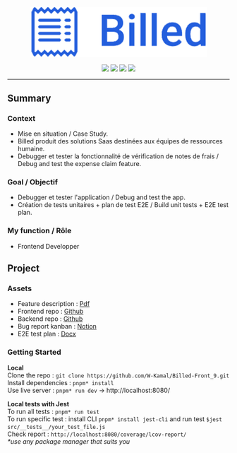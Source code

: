 <p align="center">
  <img src="/src/assets/images/logo09.png" width="400px"alt="Logo image"/>
</p>

<p align="center">
  <img src="https://img.shields.io/badge/HTML5-E34F26?style=flat-square&logo=html5&logoColor=fff" />
	<img src="https://img.shields.io/badge/CSS-1572B6?style=flat-square&logo=css3&logoColor=fff" />
	<img src="https://img.shields.io/badge/JavaScript-F7DF1E?style=flat-square&logo=javascript&logoColor=000" />
  <img src="https://img.shields.io/badge/Jest-8f4058?style=flat-square&logo=jest&logoColor=fff" />
</p>

---
## Summary
### Context
- Mise en situation / Case Study.
- Billed produit des solutions Saas destinées aux équipes de ressources humaine.
- Debugger et tester la fonctionnalité de vérification de notes de frais / Debug and test the expense claim feature.
### Goal / Objectif
- Debugger et tester l'application / Debug and test the app.
- Création de tests unitaires + plan de test E2E / Build unit tests + E2E test plan.
### My function / Rôle
- Frontend Developper

## Project
### Assets
- Feature description : [Pdf](https://s3.eu-west-1.amazonaws.com/course.oc-static.com/projects/DA+JSR_P9/Billed+-+Description+des+fonctionnalite%CC%81s.pdf)
- Frontend repo : [Github](https://github.com/OpenClassrooms-Student-Center/Billed-app-FR-back)
- Backend repo : [Github](https://github.com/OpenClassrooms-Student-Center/Billed-app-FR-back)
- Bug report kanban : [Notion](https://www.notion.so/openclassrooms/a7a612fc166747e78d95aa38106a55ec?v=2a8d3553379c4366b6f66490ab8f0b90)
- E2E test plan : [Docx](https://course.oc-static.com/projects/DA+JSR_P9/Billed+-+E2E+parcours+administrateur.docx)

### Getting Started
**Local**  
Clone the repo : `git clone https://github.com/W-Kamal/Billed-Front_9.git`  
Install dependencies : `pnpm* install`  
Use live server : `pnpm* run dev` -> http://localhost:8080/  

**Local tests with Jest**  
To run all tests : `pnpm* run test`  
To run specific test : install CLI `pnpm* install jest-cli` and run test `$jest src/__tests__/your_test_file.js`  
Check report : `http://localhost:8080/coverage/lcov-report/`  
_*use any package manager that suits you_
